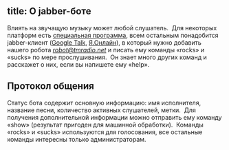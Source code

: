 title: О jabber-боте
---
Влиять на звучащую музыку может любой слушатель.  Для некоторых платформ есть
[специальная программа][client], всем остальным понадобится jabber-клиент
([Google Talk][talk], [Я.Онлайн][yo]), в который нужно добавить нашего робота
<em>robot@tmradio.net</em> и писать ему команды «rocks» и «sucks» по мере
прослушивания.  Он знает много других команд и расскажет о них, если вы напишете
ему «help».

## Протокол общения

Статус бота содержит основную информацию: имя исполнителя, название песни,
количество активных слушателей, метки.  Для получения дополнительной информации
можно отправить ему команду «show» (результат пригоден для машинной обработки). 
Команды «rocks» и «sucks» используются для голосования, все остальные команды
интересны только администраторам.

[fb]: /feedback.html
[talk]: http://talk.google.com/
[yo]: http://online.yandex.ru/
[client]: /software.html
